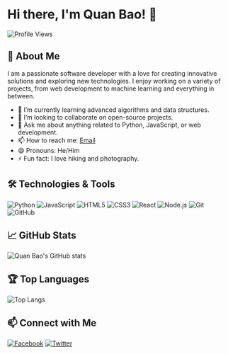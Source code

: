 # Hi there, I'm Quan Bao! 👋

![Profile Views](https://komarev.com/ghpvc/?username=quanbaoo&color=blue)

## 🚀 About Me

I am a passionate software developer with a love for creating innovative solutions and exploring new technologies. I enjoy working on a variety of projects, from web development to machine learning and everything in between.

- 🌱 I’m currently learning advanced algorithms and data structures.
- 👯 I’m looking to collaborate on open-source projects.
- 💬 Ask me about anything related to Python, JavaScript, or web development.
- 📫 How to reach me: [Email](mailto:yunaloli204@gmail.com)
- 😄 Pronouns: He/Him
- ⚡ Fun fact: I love hiking and photography.

## 🛠️ Technologies & Tools

![Python](https://img.shields.io/badge/-Python-333333?style=flat&logo=python)
![JavaScript](https://img.shields.io/badge/-JavaScript-333333?style=flat&logo=javascript)
![HTML5](https://img.shields.io/badge/-HTML5-333333?style=flat&logo=html5)
![CSS3](https://img.shields.io/badge/-CSS3-333333?style=flat&logo=css3)
![React](https://img.shields.io/badge/-React-333333?style=flat&logo=react)
![Node.js](https://img.shields.io/badge/-Node.js-333333?style=flat&logo=node.js)
![Git](https://img.shields.io/badge/-Git-333333?style=flat&logo=git)
![GitHub](https://img.shields.io/badge/-GitHub-333333?style=flat&logo=github)

## 📈 GitHub Stats

![Quan Bao's GitHub stats](https://github-readme-stats.vercel.app/api?username=quanbaoo&show_icons=true&theme=radical)

## 🏆 Top Languages

![Top Langs](https://github-readme-stats.vercel.app/api/top-langs/?username=quanbaoo&layout=compact&theme=radical)

## 📫 Connect with Me

[![Facebook](https://img.shields.io/badge/-Facebook-333333?style=flat&logo=facebook)](https://www.facebook.com/ll192.168.1.1)
[![Twitter](https://img.shields.io/badge/-Twitter-333333?style=flat&logo=twitter)](https://twitter.com/yourtwitterhandle)

